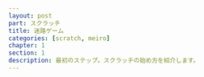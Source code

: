 ```yaml
---
layout: post
part: スクラッチ
title: 迷路ゲーム
categories: [scratch, meiro]
chapter: 1
section: 1
description: 最初のステップ。スクラッチの始め方を紹介します。
---
```


